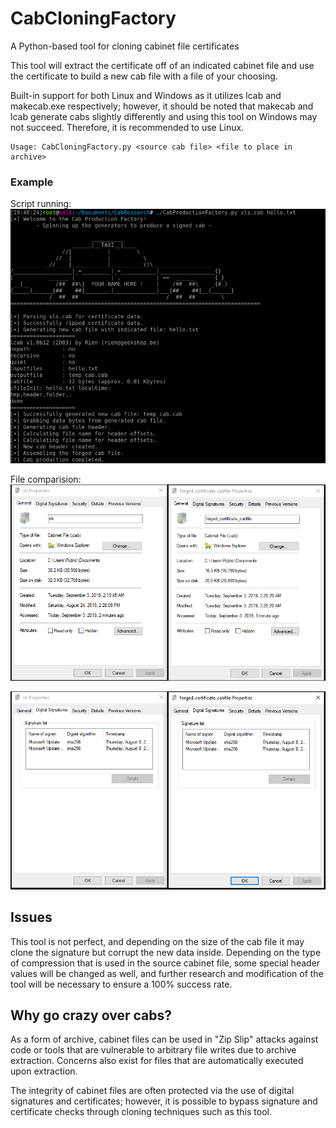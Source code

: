 # CabCloningFactory
A Python-based tool for cloning cabinet file certificates

This tool will extract the certificate off of an indicated cabinet file and use the certificate to build a new cab file with a file of your choosing.

Built-in support for both Linux and Windows as it utilizes lcab and makecab.exe respectively; however, it should be noted that makecab and lcab generate cabs slightly differently and using this tool on Windows may not succeed. Therefore, it is recommended to use Linux.  

```
Usage: CabCloningFactory.py <source cab file> <file to place in archive>
```

### Example
Script running:
![Script Image](https://github.com/Keramas/CabCloningFactory/blob/master/Images/CabProductionFactory.png?raw=true)

File comparision:
![Script Image2](https://github.com/Keramas/CabCloningFactory/blob/master/Images/File_Compare.PNG?raw=true)

![Script Image3](https://github.com/Keramas/CabCloningFactory/blob/master/Images/cert_match.PNG?raw=true)


## Issues
This tool is not perfect, and depending on the size of the cab file it may clone the signature but corrupt the new data inside. Depending on the type of compression that is used in the source cabinet file, some special header values will be changed as well, and further research and modification of the tool will be necessary to ensure a 100% success rate. 


## Why go crazy over cabs?

As a form of archive, cabinet files can be used in "Zip Slip" attacks against code or tools that are vulnerable to arbitrary file writes due to archive extraction. Concerns also exist for files that are automatically executed upon extraction.

The integrity of cabinet files are often protected via the use of digital signatures and certificates; however, it is possible to bypass signature and certificate checks through cloning techniques such as this tool.

